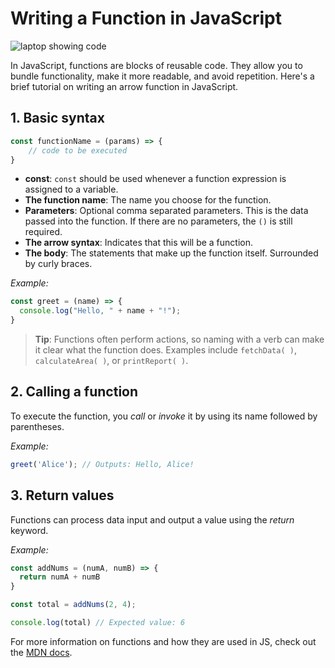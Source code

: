 # Writing a Function in JavaScript
![laptop showing code](https://images.unsplash.com/photo-1517694712202-14dd9538aa97?q=80&w=2070&auto=format&fit=crop&ixlib=rb-4.0.3&ixid=M3wxMjA3fDB8MHxwaG90by1wYWdlfHx8fGVufDB8fHx8fA%3D%3D)

In JavaScript, functions are blocks of reusable code. They allow you to bundle functionality, make it more readable, and avoid repetition. Here's a brief tutorial on writing an arrow function in JavaScript.

## 1. Basic syntax
```javascript
const functionName = (params) => {
    // code to be executed
}
```

* **const**: `const` should be used whenever a function expression is assigned to a variable.
* **The function name**: The name you choose for the function.
* **Parameters**: Optional comma separated parameters. This is the data passed into the function. If there are no parameters, the `()` is still required.
* **The arrow syntax**: Indicates that this will be a function.
* **The body**: The statements that make up the function itself. Surrounded by curly braces.

*Example:*
```javascript
const greet = (name) => {
  console.log("Hello, " + name + "!");
}
```
> **Tip**: Functions often perform actions, so naming with a verb can make it clear what the function does. Examples include `fetchData( )`, `calculateArea( )`, or `printReport( )`. 

## 2. Calling a function

To execute the function, you *call* or *invoke* it by using its name followed by parentheses.

*Example:*
```javascript
greet('Alice'); // Outputs: Hello, Alice!
```
## 3. Return values

Functions can process data input and output a value using the *return* keyword.

*Example:*
```javascript
const addNums = (numA, numB) => {
  return numA + numB
}

const total = addNums(2, 4);

console.log(total) // Expected value: 6
```
For more information on functions and how they are used in JS, check out the [MDN docs][MDN]. 

[MDN]: https://developer.mozilla.org/en-US/docs/Web/JavaScript/Guide/Functions

